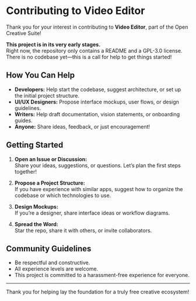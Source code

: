 # Contributing to Video Editor

Thank you for your interest in contributing to **Video Editor**, part of the Open Creative Suite!

**This project is in its very early stages.**  
Right now, the repository only contains a README and a GPL-3.0 license. There is no codebase yet—this is a call for help to get things started!

## How You Can Help

- **Developers:** Help start the codebase, suggest architecture, or set up the initial project structure.
- **UI/UX Designers:** Propose interface mockups, user flows, or design guidelines.
- **Writers:** Help draft documentation, vision statements, or onboarding guides.
- **Anyone:** Share ideas, feedback, or just encouragement!

## Getting Started

1. **Open an Issue or Discussion:**  
   Share your ideas, suggestions, or questions. Let’s plan the first steps together!

2. **Propose a Project Structure:**  
   If you have experience with similar apps, suggest how to organize the codebase or which technologies to use.

3. **Design Mockups:**  
   If you’re a designer, share interface ideas or workflow diagrams.

4. **Spread the Word:**  
   Star the repo, share it with others, or invite collaborators.

## Community Guidelines

- Be respectful and constructive.
- All experience levels are welcome.
- This project is committed to a harassment-free experience for everyone.

---

Thank you for helping lay the foundation for a truly free creative ecosystem!
